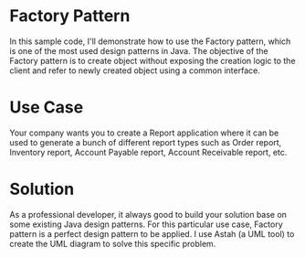 # Factory Pattern

In this sample code, I'll demonstrate how to use the Factory pattern, which is one of the most used design patterns in Java. The objective of the Factory pattern is to create object without exposing the creation logic to the client and refer to newly created object using a common interface.

# Use Case

Your company wants you to create a Report application where it can be used to generate a bunch of different report types such as Order report, Inventory report, Account Payable report, Account Receivable report, etc.

# Solution

As a professional developer, it always good to build your solution base on some existing Java design patterns. For this particular use case, Factory pattern is a perfect design pattern to be applied. I use Astah (a UML tool) to create the UML diagram to solve this specific problem. 